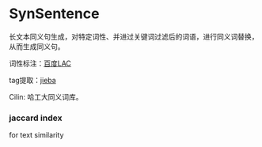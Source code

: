 # SynSentence
长文本同义句生成，对特定词性、并进过关键词过滤后的词语，进行同义词替换，从而生成同义句。

词性标注：[百度LAC](https://github.com/baidu/lac)

tag提取：[jieba](https://github.com/fxsjy/jieba)

Cilin: 哈工大同义词库。

### jaccard index
for text similarity
